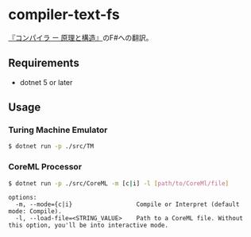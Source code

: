 # compiler-text-fs

[『コンパイラ ー 原理と構造』](https://www.kyoritsu-pub.co.jp/bookdetail/9784320124783)のF#への翻訳。

## Requirements

- dotnet 5 or later

## Usage

### Turing Machine Emulator

```bash
$ dotnet run -p ./src/TM
```

### CoreML Processor

```bash
$ dotnet run -p ./src/CoreML -m [c|i] -l [path/to/CoreMl/file]
```

```
options:
  -m, --mode={c|i}                  Compile or Interpret (default mode: Compile).
  -l, --load-file=<STRING_VALUE>    Path to a CoreML file. Without this option, you'll be into interactive mode.
```
